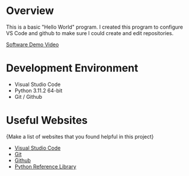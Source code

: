 # Overview

This is a basic "Hello World" program. I created this program to configure VS Code and github to make sure I could create and edit repositories.

[Software Demo Video](http://youtube.link.goes.here)

# Development Environment

* Visual Studio Code
* Python 3.11.2 64-bit
* Git / Github


# Useful Websites

{Make a list of websites that you found helpful in this project}
* [Visual Studio Code](https://code.visualstudio.com/download)
* [Git](https://git-scm.com/download)
* [Github](https://www.github.com)
* [Python Reference Library](https://docs.python.org/3/library/index.html)